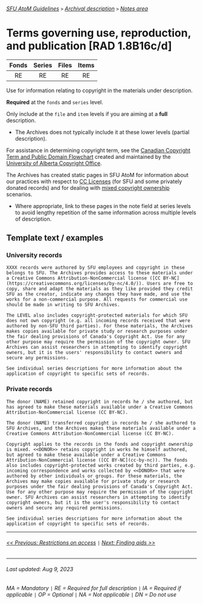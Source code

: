 ###### [SFU AtoM Guidelines](../README.md) `>` [Archival description](overview.md) `>` [Notes area](overview.md#notes-area)

# Terms governing use, reproduction, and publication [RAD 1.8B16c/d]
| Fonds 	| Series 	| Files 	| Items 	|
|:-----:	|:------:	|:-----:	|:-----:	|
|   RE    |   RE    |   RE  	|   RE  	|

Use for information relating to copyright in the materials under description.

**Required** at the `fonds` and `series` level.

Only include at the `file` and `item` levels if you are aiming at a **full** description.
- The Archives does not typically include it at these lower levels (partial description).

For assistance in determining copyright term, see the [Canadian Copyright Term and Public Domain Flowchart](https://www.ualberta.ca/faculty-and-staff/copyright/intro-to-copyright-law/licensed-royalty-free-content/pd-flowchart---types.html) created and maintained by the [University of Alberta Copyright Office](https://www.ualberta.ca/faculty-and-staff/copyright/index.html).

The Archives has created static pages in SFU AtoM for information about our practices with respect to [CC Licenses](https://cottonwood.archives.sfu.ca/cc-by-nc) (for SFU and some privately donated records) and for dealing with [mixed copyright ownership](https://cottonwood.archives.sfu.ca/mixed-copyright-ownership) scenarios.
- Where appropriate, link to these pages in the note field at series levels to avoid lengthy repetition of the same information across multiple levels of description.

## Template text / examples
### University records

`XXXX records were authored by SFU employees and copyright in these belongs to SFU. The Archives provides access to these materials under a Creative Commons Attribution-NonCommercial license ([CC BY-NC](https://creativecommons.org/licenses/by-nc/4.0/)). Users are free to copy, share and adapt the materials as they like provided they credit SFU as the creator, indicate any changes they have made, and use the works for a non-commercial purpose. All requests for commercial use should be made in writing to SFU Archives.`

`The LEVEL also includes copyright-protected materials for which SFU does not own copyright (e.g. all incoming records received that were authored by non-SFU third parties). For these materials, the Archives makes copies available for private study or research purposes under the fair dealing provisions of Canada's Copyright Act. Use for any other purpose may require the permission of the copyright owner. SFU Archives can assist researchers in attempting to identify copyright owners, but it is the users' responsibility to contact owners and secure any permissions.`

`See individual series descriptions for more information about the application of copyright to specific sets of records.`

### Private records
`The donor (NAME) retained copyright in records he / she authored, but has agreed to make these materials available under a Creative Commons Attribution-NonCommercial license (CC BY-NC).`

`The donor (NAME) transferred copyright in records he / she authored to SFU Archives, and the Archives makes these materials available under a Creative Commons Attribution-NonCommercial license (CC BY-NC).`

`Copyright applies to the records in the fonds and copyright ownership is mixed. <<DONOR>> retains copyright in works he himself authored, but agreed to make these available under a Creative Commons Attribution-NonCommercial license ([CC BY-NC](cc-by-nc)). The fonds also includes copyright-protected works created by third parties, e.g. incoming correspondence and works collected by <<DONOR>> that were authored by other individuals or groups. For these materials, the Archives may make copies available for private study or research purposes under the fair dealing provisions of Canada's Copyright Act. Use for any other purpose may require the permission of the copyright owner. SFU Archives can assist researchers in attempting to identify copyright owners, but it is the user's responsibility to contact owners and secure any required permissions.`

`See individual series descriptions for more information about the application of copyright to specific sets of records.`

---
###### [<< Previous: Restrictions on access](restrictions-on-access.md) `|` [Next: Finding aids >>](finding-aids.md)
---
###### Last updated: Aug 9, 2023
###### MA = Mandatory `|` RE = Required for full description `|` IA = Required if applicable `|` OP = Optional `|` NA = Not applicable `|` DN = Do not use
